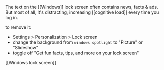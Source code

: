 The text on the [[Windows]] lock screen often contains news, facts & ads.
But most of all, it's distracting,
increasing [[cognitive load]] every time you log in.

to remove it:
- Settings > Personalization > Lock screen 
- change the background from `windows spotlight` to "Picture" or "Slideshow" 
- toggle off "Get fun facts, tips, and more on your lock screen"

[[Windows lock screen]]